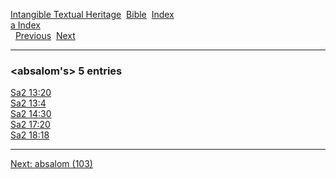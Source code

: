 [Intangible Textual Heritage](../../index)  [Bible](../index) 
[Index](index)   
[a Index](_a_)  
  [Previous](c00094)  [Next](c00096) 

------------------------------------------------------------------------

### &lt;absalom's&gt; 5 entries

[Sa2 13:20](../kjv/sa2013.htm#020)  
[Sa2 13:4](../kjv/sa2013.htm#004)  
[Sa2 14:30](../kjv/sa2014.htm#030)  
[Sa2 17:20](../kjv/sa2017.htm#020)  
[Sa2 18:18](../kjv/sa2018.htm#018)  

------------------------------------------------------------------------

[Next: absalom (103)](c00096)
